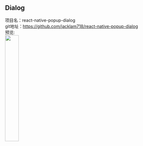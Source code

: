 ## Dialog

项目名：react-native-popup-dialog<br>
git地址：https://github.com/jacklam718/react-native-popup-dialog<br>
预览:<br>
<img src="https://camo.githubusercontent.com/91e5e19df19408ec4841f7dfac36a4db88f401b4/68747470733a2f2f6a61636b6c616d3731382e6769746875622e696f2f72656163742d6e61746976652d706f7075702d6469616c6f672f7265736f75726365732f706f7075702d6469616c6f672d7363616c652d616e696d6174696f6e2e676966" width="30%"/>
<br>
